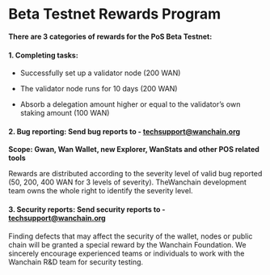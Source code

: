 # Beta Testnet Rewards Program

**There are 3 categories of rewards for the PoS Beta Testnet:**

#### 1. Completing tasks:

* Successfully set up a validator node (200 WAN)

* The validator node runs for 10 days (200 WAN)

* Absorb a delegation amount higher or equal to the validator’s own staking amount (100 WAN)

#### 2. Bug reporting: Send bug reports to - techsupport@wanchain.org

**Scope: Gwan, Wan Wallet, new Explorer, WanStats and other POS related tools**

Rewards are distributed according to the severity level of valid bug reported (50, 200, 400 WAN for 3 levels of severity). TheWanchain development team owns the whole right to identify the severity level.

#### 3. Security reports: Send security reports to - techsupport@wanchain.org

Finding defects that may affect the security of the wallet, nodes or public chain will be granted a special reward by the Wanchain Foundation. We sincerely encourage experienced teams or individuals to work with the Wanchain R&D team for security testing.